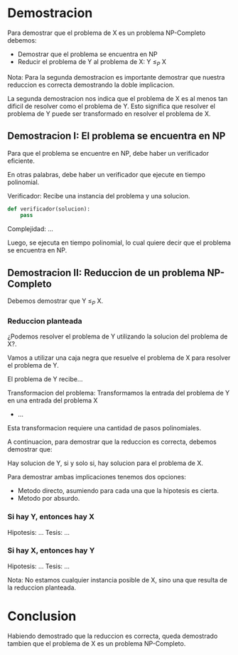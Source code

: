 # Demostracion

Para demostrar que el problema de X es un problema NP-Completo debemos:
- Demostrar que el problema se encuentra en NP
- Reducir el problema de Y al problema de X: Y $\leq_P$ X

Nota: Para la segunda demostracion es importante demostrar que nuestra reduccion es correcta demostrando la doble implicacion.

La segunda demostracion nos indica que el problema de X es al menos tan dificil de resolver como el problema de Y. Esto significa que resolver el problema de Y puede ser transformado en resolver el problema de X.

## Demostracion I: El problema se encuentra en NP

Para que el problema se encuentre en NP, debe haber un verificador eficiente.

En otras palabras, debe haber un verificador que ejecute en tiempo polinomial.

Verificador: Recibe una instancia del problema y una solucion.

```py
def verificador(solucion):
    pass
```

Complejidad: ...

Luego, se ejecuta en tiempo polinomial, lo cual quiere decir que el problema se encuentra en NP.

## Demostracion II: Reduccion de un problema NP-Completo

Debemos demostrar que Y $\leq_P$ X.

### Reduccion planteada

¿Podemos resolver el problema de Y utilizando la solucion del problema de X?.

Vamos a utilizar una caja negra que resuelve el problema de X para resolver el problema de Y.

El problema de Y recibe...

Transformacion del problema: Transformamos la entrada del problema de Y en una entrada del problema X
- ...

Esta transformacion requiere una cantidad de pasos polinomiales.

A continuacion, para demostrar que la reduccion es correcta, debemos demostrar que:

Hay solucion de Y, si y solo si, hay solucion para el problema de X.

Para demostrar ambas implicaciones tenemos dos opciones:
- Metodo directo, asumiendo para cada una que la hipotesis es cierta.
- Metodo por absurdo.

### Si hay Y, entonces hay X

Hipotesis: ...
Tesis: ...

### Si hay X, entonces hay Y

Hipotesis: ...
Tesis: ...

Nota: No estamos cualquier instancia posible de X, sino una que resulta de la reduccion planteada.

# Conclusion

Habiendo demostrado que la reduccion es correcta, queda demostrado tambien que el problema de X es un problema NP-Completo.